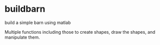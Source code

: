 # buildbarn
build a simple barn using matlab 

Multiple functions including those to create shapes, draw the shapes, and manipulate them.
